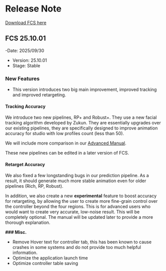 # Release Note
[Download FCS here](https://github.com/ZukunFCS/fcs-doc/releases)

## FCS 25.10.01
-Date: 2025/09/30
- Version: 25.10.01
- Stage: Stable

### New Features
- This version introduces two big main improvement, improved tracking and improved retargeting.

#### Tracking Accuracy
We introduce two new pipelines, RP+ and Robust+. They use a new facial tracking algorithm developed by Zukun. They are essentially upgrades over our existing pipelines, they are specifically designed to improve animation accuracy for studio with low profiles count (less than 50).

We will include more comparison in our [Advanced Manual](https://zukunfcs.github.io/fcs-doc-advanced/latest/en/index.html).

These new pipelines can be edited in a later version of FCS.

#### Retarget Accuracy
We also fixed a few longstanding bugs in our prediction pipeline. As a result, it should generate much more stable animation even for older pipelines (Rich, RP, Robust).

In addition, we also create a new ****experimental**** feature to boost accuracy for retargeting, by allowing the user to create more fine-grain control over the controller beyond the four regions. This is for advanced users who would want to create very accurate, low-noise result. This will be completely optional. The manual will be updated later to provide a more thorough explanation.

**### Misc.**

- Remove Hover text for controller tab, this has been known to cause crashes in some systems and do not provide too much helpful information.
- Optimize the application launch time
- Optimize controller table saving
